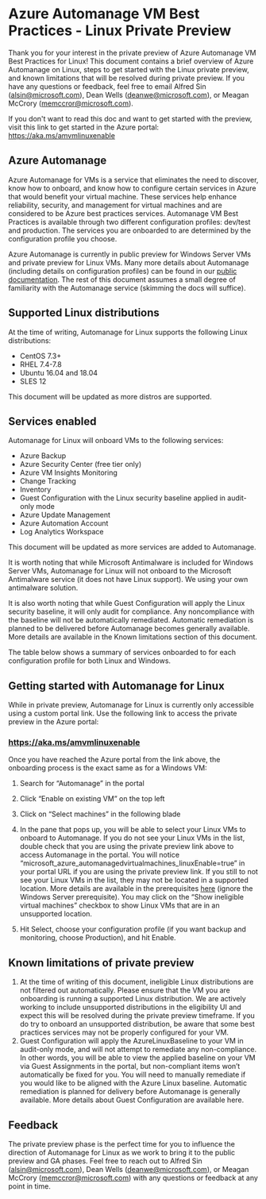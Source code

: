 # Azure Automanage VM Best Practices - Linux Private Preview
Thank you for your interest in the private preview of Azure Automanage VM Best Practices for Linux! This document contains a brief overview of Azure Automanage on Linux, steps to get started with the Linux private preview, and known limitations that will be resolved during private preview. If you have any questions or feedback, feel free to email Alfred Sin (alsin@microsoft.com),  Dean Wells (deanwe@microsoft.com), or Meagan McCrory (memccror@microsoft.com). 

If you don't want to read this doc and want to get started with the preview, visit this link to get started in the Azure portal: https://aka.ms/amvmlinuxenable

## Azure Automanage
Azure Automanage for VMs is a service that eliminates the need to discover, know how to onboard, and know how to configure certain services in Azure that would benefit your virtual machine. These services help enhance reliability, security, and management for virtual machines and are considered to be Azure best practices services. 
Automanage VM Best Practices is available through two different configuration profiles: dev/test and production. The services you are onboarded to are determined by the configuration profile you choose. 

Azure Automanage is currently in public preview for Windows Server VMs and private preview for Linux VMs. Many more details about Automanage (including details on configuration profiles) can be found in our [public documentation](https://docs.microsoft.com/azure/automanage/automanage-virtual-machines). The rest of this document assumes a small degree of familiarity with the Automanage service (skimming the docs will suffice). 

## Supported Linux distributions
At the time of writing, Automanage for Linux supports the following Linux distributions:
-	CentOS 7.3+
-	RHEL 7.4-7.8
-	Ubuntu 16.04 and 18.04
-	SLES 12

This document will be updated as more distros are supported.

## Services enabled
Automanage for Linux will onboard VMs to the following services:
-	Azure Backup
-	Azure Security Center (free tier only)
-	Azure VM Insights Monitoring
-	Change Tracking
-	Inventory
-	Guest Configuration with the Linux security baseline applied in audit-only mode
-	Azure Update Management
-	Azure Automation Account
-	Log Analytics Workspace

This document will be updated as more services are added to Automanage.

It is worth noting that while Microsoft Antimalware is included for Windows Server VMs, Automanage for Linux will not onboard to the Microsoft Antimalware service (it does not have Linux support). We using your own antimalware solution.

It is also worth noting that while Guest Configuration will apply the Linux security baseline, it will only audit for compliance. Any noncompliance with the baseline will not be automatically remediated. Automatic remediation is planned to be delivered before Automanage becomes generally available. More details are available in the Known limitations section of this document.

The table below shows a summary of services onboarded to for each configuration profile for both Linux and Windows. 
 
## Getting started with Automanage for Linux
While in private preview, Automanage for Linux is currently only accessible using a custom portal link. Use the following link to access the private preview in the Azure portal:

### https://aka.ms/amvmlinuxenable

Once you have reached the Azure portal from the link above, the onboarding process is the exact same as for a Windows VM:
1.	Search for “Automanage” in the portal
 

1.	Click “Enable on existing VM” on the top left
 

1.	Click on “Select machines” in the following blade
 

1.	In the pane that pops up, you will be able to select your Linux VMs to onboard to Automanage. If you do not see your Linux VMs in the list, double check that you are using the private preview link above to access Automanage in the portal. You will notice “microsoft_azure_automanagedvirtualmachines_linuxEnable=true” in your portal URL if you are using the private preview link.
If you still to not see your Linux VMs in the list, they may not be located in a supported location. More details are available in the prerequisites [here](https://docs.microsoft.com/azure/automanage/automanage-virtual-machines#prerequisites) (ignore the Windows Server prerequisite). 
You may click on the “Show ineligible virtual machines” checkbox to show Linux VMs that are in an unsupported location.
 

1.	Hit Select, choose your configuration profile (if you want backup and monitoring, choose Production), and hit Enable.

## Known limitations of private preview
1.	At the time of writing of this document, ineligible Linux distributions are not filtered out automatically. Please ensure that the VM you are onboarding is running a supported Linux distribution. We are actively working to include unsupported distributions in the eligibility UI and expect this will be resolved during the private preview timeframe. If you do try to onboard an unsupported distribution, be aware that some best practices services may not be properly configured for your VM.
1.	Guest Configuration will apply the AzureLinuxBaseline to your VM in audit-only mode, and will not attempt to remediate any non-compliance. In other words, you will be able to view the applied baseline on your VM via Guest Assignments in the portal, but non-compliant items won’t automatically be fixed for you. You will need to manually remediate if you would like to be aligned with the Azure Linux baseline. Automatic remediation is planned for delivery before Automanage is generally available. More details about Guest Configuration are available here.

## Feedback
The private preview phase is the perfect time for you to influence the direction of Automanage for Linux as we work to bring it to the public preview and GA phases. Feel free to reach out to Alfred Sin (alsin@microsoft.com),  Dean Wells (deanwe@microsoft.com), or Meagan McCrory (memccror@microsoft.com) with any questions or feedback at any point in time.
